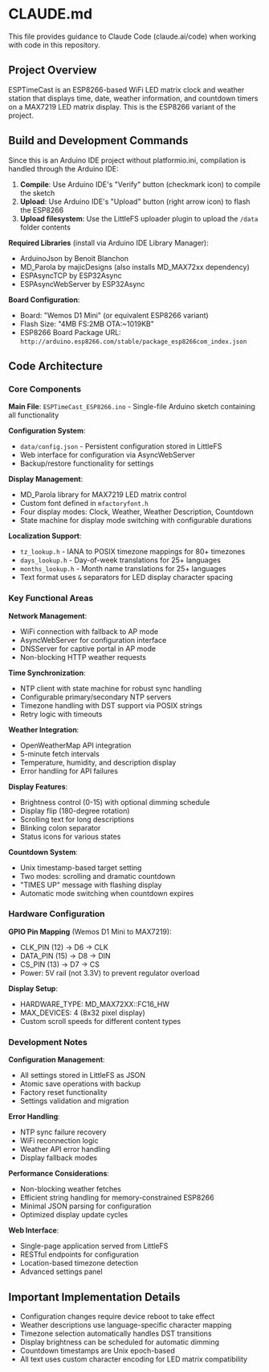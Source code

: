 # CLAUDE.md

This file provides guidance to Claude Code (claude.ai/code) when working with code in this repository.

## Project Overview

ESPTimeCast is an ESP8266-based WiFi LED matrix clock and weather station that displays time, date, weather information, and countdown timers on a MAX7219 LED matrix display. This is the ESP8266 variant of the project.

## Build and Development Commands

Since this is an Arduino IDE project without platformio.ini, compilation is handled through the Arduino IDE:

1. **Compile**: Use Arduino IDE's "Verify" button (checkmark icon) to compile the sketch
2. **Upload**: Use Arduino IDE's "Upload" button (right arrow icon) to flash the ESP8266
3. **Upload filesystem**: Use the LittleFS uploader plugin to upload the `/data` folder contents

**Required Libraries** (install via Arduino IDE Library Manager):
- ArduinoJson by Benoit Blanchon
- MD_Parola by majicDesigns (also installs MD_MAX72xx dependency)
- ESPAsyncTCP by ESP32Async
- ESPAsyncWebServer by ESP32Async

**Board Configuration**:
- Board: "Wemos D1 Mini" (or equivalent ESP8266 variant)
- Flash Size: "4MB FS:2MB OTA:~1019KB"
- ESP8266 Board Package URL: `http://arduino.esp8266.com/stable/package_esp8266com_index.json`

## Code Architecture

### Core Components

**Main File**: `ESPTimeCast_ESP8266.ino` - Single-file Arduino sketch containing all functionality

**Configuration System**:
- `data/config.json` - Persistent configuration stored in LittleFS
- Web interface for configuration via AsyncWebServer
- Backup/restore functionality for settings

**Display Management**:
- MD_Parola library for MAX7219 LED matrix control
- Custom font defined in `mfactoryfont.h`
- Four display modes: Clock, Weather, Weather Description, Countdown
- State machine for display mode switching with configurable durations

**Localization Support**:
- `tz_lookup.h` - IANA to POSIX timezone mappings for 80+ timezones
- `days_lookup.h` - Day-of-week translations for 25+ languages
- `months_lookup.h` - Month name translations for 25+ languages
- Text format uses `&` separators for LED display character spacing

### Key Functional Areas

**Network Management**:
- WiFi connection with fallback to AP mode
- AsyncWebServer for configuration interface
- DNSServer for captive portal in AP mode
- Non-blocking HTTP weather requests

**Time Synchronization**:
- NTP client with state machine for robust sync handling
- Configurable primary/secondary NTP servers
- Timezone handling with DST support via POSIX strings
- Retry logic with timeouts

**Weather Integration**:
- OpenWeatherMap API integration
- 5-minute fetch intervals
- Temperature, humidity, and description display
- Error handling for API failures

**Display Features**:
- Brightness control (0-15) with optional dimming schedule
- Display flip (180-degree rotation)
- Scrolling text for long descriptions
- Blinking colon separator
- Status icons for various states

**Countdown System**:
- Unix timestamp-based target setting
- Two modes: scrolling and dramatic countdown
- "TIMES UP" message with flashing display
- Automatic mode switching when countdown expires

### Hardware Configuration

**GPIO Pin Mapping** (Wemos D1 Mini to MAX7219):
- CLK_PIN (12) → D6 → CLK
- DATA_PIN (15) → D8 → DIN
- CS_PIN (13) → D7 → CS
- Power: 5V rail (not 3.3V) to prevent regulator overload

**Display Setup**:
- HARDWARE_TYPE: MD_MAX72XX::FC16_HW
- MAX_DEVICES: 4 (8x32 pixel display)
- Custom scroll speeds for different content types

### Development Notes

**Configuration Management**:
- All settings stored in LittleFS as JSON
- Atomic save operations with backup
- Factory reset functionality
- Settings validation and migration

**Error Handling**:
- NTP sync failure recovery
- WiFi reconnection logic
- Weather API error handling
- Display fallback modes

**Performance Considerations**:
- Non-blocking weather fetches
- Efficient string handling for memory-constrained ESP8266
- Minimal JSON parsing for configuration
- Optimized display update cycles

**Web Interface**:
- Single-page application served from LittleFS
- RESTful endpoints for configuration
- Location-based timezone detection
- Advanced settings panel

## Important Implementation Details

- Configuration changes require device reboot to take effect
- Weather descriptions use language-specific character mapping
- Timezone selection automatically handles DST transitions
- Display brightness can be scheduled for automatic dimming
- Countdown timestamps are Unix epoch-based
- All text uses custom character encoding for LED matrix compatibility